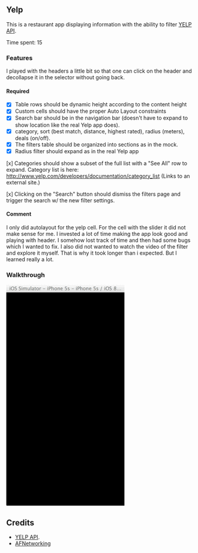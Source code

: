 ## Yelp

This is a restaurant app displaying information with the ability to filter [YELP API](http://www.yelp.com/developers/documentation/v2/search_api).

Time spent: 15

### Features

I played with the headers a little bit so that one can click on the header and decollapse it in the selector without going back.

#### Required
- [x] Table rows should be dynamic height according to the content height
- [x] Custom cells should have the proper Auto Layout constraints
- [x] Search bar should be in the navigation bar (doesn't have to expand to show location like the real Yelp app does).
- [x] category, sort (best match, distance, highest rated), radius (meters), deals (on/off).
- [x] The filters table should be organized into sections as in the mock.
- [x] Radius filter should expand as in the real Yelp app

[x] Categories should show a subset of the full list with a "See All" row to expand. Category list is here: http://www.yelp.com/developers/documentation/category_list (Links to an external site.)

[x] Clicking on the "Search" button should dismiss the filters page and trigger the search w/ the new filter settings.


#### Comment 
I only did autolayout for the yelp cell. For the cell with the slider it did not make sense for me. I invested a lot of time making the app look good and playing with header. I somehow lost track of time and then had some bugs which I wanted to fix. I also did not wanted to watch the video of the filter and explore it myself. That is why it took longer than i expected. But I learned really a lot.

### Walkthrough
![Video Walkthrough](https://github.com/philolo1/rottentomatoes/blob/master/rot.gif)

Credits
---------
* [YELP API](http://www.yelp.com/developers/documentation/v2/search_api).
* [AFNetworking](https://github.com/AFNetworking/AFNetworking)











